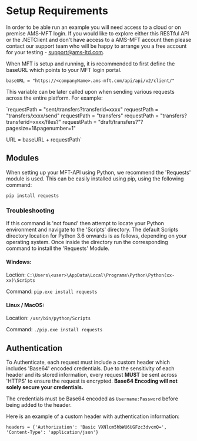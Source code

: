 # Setup Requirements
In order to be able run an example you will need access to a cloud or on premise AMS-MFT login. If you would like to explore either this RESTful API or the .NETClient and don't have access to a AMS-MFT account then please contact our support team who will be happy to arrange you a free account for your testing - support@ams-ltd.com.

When MFT is setup and running, it is recommended to first define the baseURL which points to your MFT login portal.

`baseURL = "https://<companyName>.ams-mft.com/api/api/v2/client/"`

This variable can be later called upon when sending various requests across the entire platform. For example:

`requestPath = "sent/transfers?transferid=xxxx"
requestPath = "transfers/xxxx/send"
requestPath = "transfers"
requestPath = "transfers?transferid=xxxx/files?"
requestPath = "draft/transfers?"?pagesize=1&pagenumber=1"

URL = baseURL + requestPath`

## Modules
When setting up your MFT-API using Python, we recommend the 'Requests' module is used.
This can be easily installed using pip, using the following command:

`pip install requests`
### Troubleshooting
If this command is 'not found' then attempt to locate your Python environment and navigate to the 'Scripts' directory. The default Scripts directory location for Python 3.6 onwards is as follows, depending on your operating system. Once inside the directory run the corresponding command to install the 'Requests' Module.
#### Windows:
Loction: `C:\Users\<user>\AppData\Local\Programs\Python\Python(xx-xx)\Scripts`

Command: `pip.exe install requests`
#### Linux / MacOS:
Location: `/usr/bin/python/Scripts`

Command: `./pip.exe install requests`

## Authentication
To Authenticate, each request must include a custom header which includes 'Base64' encoded credentials. Due to the sensitivity of each header and its stored information, every request **MUST** be sent across 'HTTPS' to ensure the request is encrypted. **Base64 Encoding will not solely secure your credentials.**

The credentials must be Base64 encoded as `Username:Password` before being added to the header.

Here is an example of a custom header with authentication information:

`headers = {'Authorization': 'Basic VXNlcm5hbWU6UGFzc3dvcmQ=', 'Content-Type': 'application/json'}`